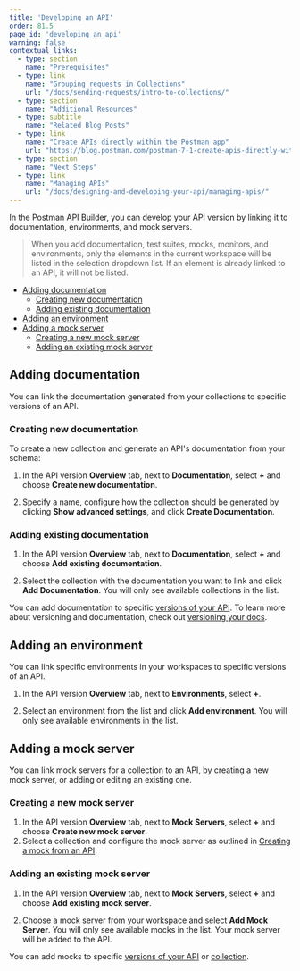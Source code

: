 ```yaml
---
title: 'Developing an API'
order: 81.5
page_id: 'developing_an_api'
warning: false
contextual_links:
  - type: section
    name: "Prerequisites"
  - type: link
    name: "Grouping requests in Collections"
    url: "/docs/sending-requests/intro-to-collections/"
  - type: section
    name: "Additional Resources"
  - type: subtitle
    name: "Related Blog Posts"
  - type: link
    name: "Create APIs directly within the Postman app"
    url: "https://blog.postman.com/postman-7-1-create-apis-directly-within-the-postman-app/"
  - type: section
    name: "Next Steps"
  - type: link
    name: "Managing APIs"
    url: "/docs/designing-and-developing-your-api/managing-apis/"
---
```


In the Postman API Builder, you can develop your API version by linking it to documentation, environments, and mock servers.

> When you add documentation, test suites, mocks, monitors, and environments, only the elements in the current workspace will be listed in the selection dropdown list. If an element is already linked to an API, it will not be listed.

* [Adding documentation](#adding-documentation)
    * [Creating new documentation](#creating-new-documentation)
    * [Adding existing documentation](#adding-existing-documentation)
* [Adding an environment](#adding-an-environment)
* [Adding a mock server](#adding-a-mock-server)
    * [Creating a new mock server](#creating-a-new-mock-server)
    * [Adding an existing mock server](#adding-an-existing-mock-server)

## Adding documentation

You can link the documentation generated from your collections to specific versions of an API.

<!--TODO: version tagging. Creating docs here associates them with the API - you can see the add in the API changelog. But if you go to the doc collection, there's no version tag in its changelog, and there's an option to add one. (This is with no repo, test it with one...) -->

### Creating new documentation

To create a new collection and generate an API's documentation from your schema:

1. In the API version **Overview** tab, next to **Documentation**, select **+** and choose **Create new documentation**.

1. Specify a name, configure how the collection should be generated by clicking **Show advanced settings**, and click **Create Documentation**.

### Adding existing documentation

1. In the API version **Overview** tab, next to **Documentation**, select **+** and choose **Add existing documentation**.

1. Select the collection with the documentation you want to link and click **Add Documentation**. You will only see available collections in the list.

<!--TODO: fix this -->
You can add documentation to specific [versions of your API](/docs/designing-and-developing-your-api/versioning-an-api/). To learn more about versioning and documentation, check out [versioning your docs](/docs/publishing-your-api/documenting-your-api/#versioning-your-docs).

<!--TODO
### Viewing documentation

Click the documentation listed under the **Documentation** heading to open it.

Or go to the **Documentation** tab. This has a chooser to show which collection you are viewing, or add/generate another.

Select **View Collection** there to see the underlying collection.

-->
## Adding an environment

You can link specific environments in your workspaces to specific versions of an API.

1. In the API version **Overview** tab, next to **Environments**, select **+**.

1. Select an environment from the list and click **Add environment**. You will only see available environments in the list.

## Adding a mock server

<!-- TODO:
- Link to src/pages/docs/designing-and-developing-your-api/mocking-data/setting-up-mock.md instead
-->
You can link mock servers for a collection to an API, by creating a new mock server, or adding or editing an existing one.

### Creating a new mock server

1. In the API version **Overview** tab, next to **Mock Servers**, select **+** and choose **Create new mock server**.
1. Select a collection and configure the mock server as outlined in
[Creating a mock from an API](/docs/designing-and-developing-your-api/mocking-data/setting-up-mock/#creating_a_mock_from_an_api).

### Adding an existing mock server

1. In the API version **Overview** tab, next to **Mock Servers**, select **+** and choose **Add existing mock server**.

1. Choose a mock server from your workspace and select **Add Mock Server**. You will only see available mocks in the list. Your mock server will be added to the API.

<!--TODO: edit this, same comments as documentation above -->
You can add mocks to specific [versions of your API](/docs/designing-and-developing-your-api/versioning-an-api/) or [collection](/docs/designing-and-developing-your-api/mocking-data/setting-up-mock/).
